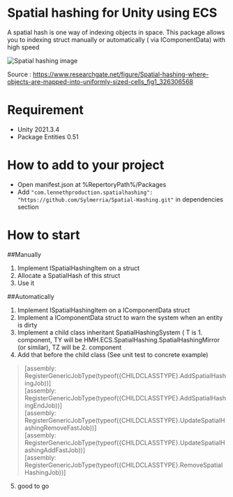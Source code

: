 # Spatial hashing for Unity using ECS 
A spatial hash is one way of indexing objects in space.
This package allows you to indexing struct manually or automatically ( via IComponentData) with high speed

![Spatial hashing image](https://zupimages.net/up/22/21/uw0s.png)

Source : https://www.researchgate.net/figure/Spatial-hashing-where-objects-are-mapped-into-uniformly-sized-cells_fig1_326306568

# Requirement
- Unity 2021.3.4
- Package Entities 0.51

# How to add to your project
- Open manifest.json at %RepertoryPath%/Packages
- Add ```"com.lennethproduction.spatialhashing": "https://github.com/Sylmerria/Spatial-Hashing.git"``` in dependencies section

# How to start

##Manually
1. Implement ISpatialHashingItem on a struct
2. Allocate a SpatialHash of this struct
3. Use it

##Automatically
1. Implement ISpatialHashingItem on a IComponentData struct
2. Implement a IComponentData struct to warn the system when an entity is dirty
3. Implement a child class inheritant SpatialHashingSystem ( T is 1. component, TY will be HMH.ECS.SpatialHashing.SpatialHashingMirror (or similar), TZ will be 2. component
4. Add that before the child class (See unit test to concrete example)
>  [assembly: RegisterGenericJobType(typeof({CHILDCLASSTYPE}.AddSpatialHashingJob))]  
   [assembly: RegisterGenericJobType(typeof({CHILDCLASSTYPE}.AddSpatialHashingEndJob))]  
   [assembly: RegisterGenericJobType(typeof({CHILDCLASSTYPE}.UpdateSpatialHashingRemoveFastJob))]  
   [assembly: RegisterGenericJobType(typeof({CHILDCLASSTYPE}.UpdateSpatialHashingAddFastJob))]  
   [assembly: RegisterGenericJobType(typeof({CHILDCLASSTYPE}.RemoveSpatialHashingJob))]  
5. good to go 
